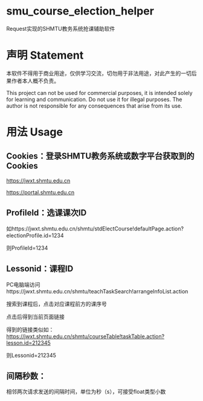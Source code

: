 # smu_course_election_helper
Request实现的SHMTU教务系统抢课辅助软件

# 声明 Statement
本软件不得用于商业用途，仅供学习交流，切勿用于非法用途，对此产生的一切后果作者本人概不负责。

This project can not be used for commercial purposes, it is intended solely for learning and communication. Do not use it for illegal purposes. The author is not responsible for any consequences that arise from its use.
# 用法 Usage
## Cookies：登录SHMTU教务系统或数字平台获取到的Cookies
https://jwxt.shmtu.edu.cn

https://portal.shmtu.edu.cn

## ProfileId：选课课次ID
 
如https://jwxt.shmtu.edu.cn/shmtu/stdElectCourse!defaultPage.action?electionProfile.id=1234

则ProfileId=1234

## Lessonid：课程ID
 
PC电脑端访问https://jwxt.shmtu.edu.cn/shmtu/teachTaskSearch!arrangeInfoList.action

搜索到课程后，点击对应课程前方的课序号

点击后得到当前页面链接

得到的链接类似如：https://jwxt.shmtu.edu.cn/shmtu/courseTable!taskTable.action?lesson.id=212345

则Lessonid=212345

## 间隔秒数：

相邻两次请求发送的间隔时间，单位为秒（s），可接受float类型小数
